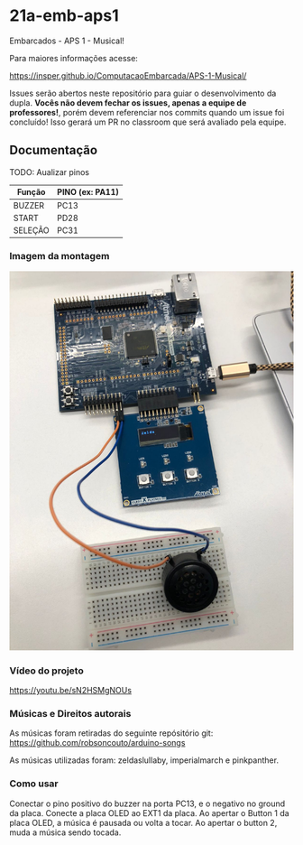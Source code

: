 # 21a-emb-aps1

Embarcados - APS 1 - Musical!

Para maiores informações acesse:

https://insper.github.io/ComputacaoEmbarcada/APS-1-Musical/

Issues serão abertos neste repositório para guiar o desenvolvimento
da dupla. **Vocês não devem fechar os issues, apenas a equipe de professores!**, porém devem referenciar nos commits quando um issue 
foi concluído! Isso gerará um PR no classroom que será avaliado pela equipe.

## Documentação

TODO: Aualizar pinos

| Função  | PINO (ex: PA11) |
|---------|-----------------|
| BUZZER  |       PC13      |
| START   |       PD28      |
| SELEÇÃO |       PC31      |

### Imagem da montagem

![alt text](https://github.com/insper-classroom/22b-emb-aps-efi/blob/main/img.jpeg)

### Vídeo do projeto

https://youtu.be/sN2HSMgNOUs

### Músicas e Direitos autorais

As músicas foram retiradas do seguinte repósitório git: https://github.com/robsoncouto/arduino-songs

As músicas utilizadas foram:
zeldaslullaby, imperialmarch e pinkpanther.

### Como usar

Conectar o pino positivo do buzzer na porta PC13, e o negativo no ground da placa. Conecte a placa OLED ao EXT1 da placa. Ao apertar o Button 1 da placa OLED, a música é pausada ou volta a tocar. Ao apertar o button 2, muda a música sendo tocada.
